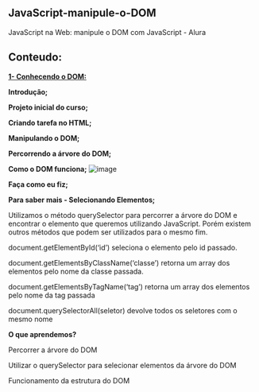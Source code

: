 ## JavaScript-manipule-o-DOM

 JavaScript na Web: manipule o DOM com JavaScript - Alura

## Conteudo:

**<u>1- Conhecendo o DOM:</u>**

**Introdução;**

**Projeto inicial do curso;**

**Criando tarefa no HTML;**

**Manipulando o DOM;**

**Percorrendo a árvore do DOM;**

**Como o DOM funciona;**
![image](https://user-images.githubusercontent.com/104031152/222568999-cdb05f14-ded3-4c29-8ff8-3a0676abf091.png)


**Faça como eu fiz;**

**Para saber mais - Selecionando Elementos;**

Utilizamos o método querySelector para percorrer a árvore do DOM e encontrar o elemento que queremos utilizando JavaScript. Porém existem outros métodos que podem ser utilizados para o mesmo fim.

document.getElementById(‘id’) seleciona o elemento pelo id passado.

document.getElementsByClassName(‘classe’) retorna um array dos elementos pelo nome da classe passada.

document.getElementsByTagName(‘tag’) retorna um array dos elementos pelo nome da tag passada

document.querySelectorAll(seletor) devolve todos os seletores com o mesmo nome

**O que aprendemos?**

Percorrer a árvore do DOM

Utilizar o querySelector para selecionar elementos da árvore do DOM

Funcionamento da estrutura do DOM



